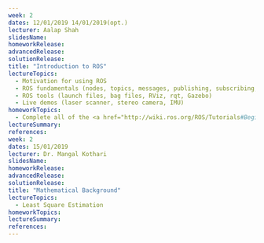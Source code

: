 ```yaml
---
week: 2
dates: 12/01/2019 14/01/2019(opt.)
lecturer: Aalap Shah
slidesName:
homeworkRelease:
advancedRelease:
solutionRelease:
title: "Introduction to ROS"
lectureTopics:
  - Motivation for using ROS
  - ROS fundamentals (nodes, topics, messages, publishing, subscribing, parameters)
  - ROS tools (launch files, bag files, RViz, rqt, Gazebo)
  - Live demos (laser scanner, stereo camera, IMU)
homeworkTopics:
  - Complete all of the <a href="http://wiki.ros.org/ROS/Tutorials#Beginner_Level">ROS beginner tutorials</a>. (1-8, 11, 13, 17 are crucial)
lectureSummary:
references:
week: 2
dates: 15/01/2019
lecturer: Dr. Mangal Kothari
slidesName:
homeworkRelease:
advancedRelease:
solutionRelease:
title: "Mathematical Background"
lectureTopics:
  - Least Square Estimation
homeworkTopics:
lectureSummary:
references:
---
```

